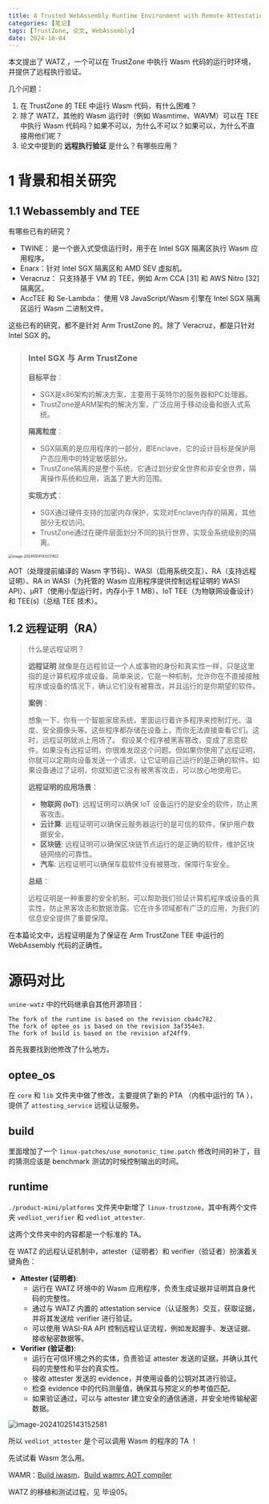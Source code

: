 ```yaml
---
title: A Trusted WebAssembly Runtime Environment with Remote Attestation for TrustZone 论文笔记
categories: [笔记]
tags: [TrustZone, 论文, WebAssembly]
date: 2024-10-04
---
```


本文提出了 WATZ ，一个可以在 TrustZone 中执行 Wasm 代码的运行时环境，并提供了远程执行验证。

几个问题：

1. 在 TrustZone 的 TEE 中运行 Wasm 代码，有什么困难？
2. 除了 WATZ，其他的 Wasm 运行时（例如 Wasmtime、WAVM）可以在 TEE 中执行 Wasm 代码吗？如果不可以，为什么不可以？如果可以，为什么不直接用他们呢？
3. 论文中提到的 **远程执行验证** 是什么？有哪些应用？

<!--more-->

# 1 背景和相关研究

## 1.1 Webassembly and TEE

有哪些已有的研究？

- TWINE： 是一个嵌入式受信运行时，用于在 Intel SGX 隔离区执行 Wasm 应用程序。
- Enarx：针对 Intel SGX 隔离区和 AMD SEV 虚拟机。
- Veracruz： 只支持基于 VM 的 TEE，例如 Arm CCA [31] 和 AWS Nitro [32] 隔离区。
- AccTEE 和 Se-Lambda： 使用 V8 JavaScript/Wasm 引擎在 Intel SGX 隔离区运行 Wasm 二进制文件。

这些已有的研究，都不是针对 Arm TrustZone 的。除了 Veracruz，都是只针对 Intel SGX 的。



> ### Intel SGX 与 Arm TrustZone
>
> **目标平台**：
>
> - SGX是x86架构的解决方案，主要用于英特尔的服务器和PC处理器。
> - TrustZone是ARM架构的解决方案，广泛应用于移动设备和嵌入式系统。
>
> **隔离粒度**：
>
> - SGX隔离的是应用程序的一部分，即Enclave，它的设计目标是保护用户态应用中的特定敏感部分。
> - TrustZone隔离的是整个系统，它通过划分安全世界和非安全世界，隔离操作系统和应用，涵盖了更大的范围。
>
> **实现方式**：
>
> - SGX通过硬件支持的加密内存保护，实现对Enclave内存的隔离，其他部分无权访问。
> - TrustZone通过在硬件层面划分不同的执行世界，实现全系统级别的隔离。



<img src="./paper-WATZ(待)/image-20241004143317922.png" alt="image-20241004143317922" style="zoom:50%;" />

AOT（处理提前编译的 Wasm 字节码）、WASI（启用系统交互）、RA（支持远程证明）、RA in WASI（为托管的 Wasm 应用程序提供控制远程证明的 WASI API）、µRT（使用小型运行时，内存小于 1 MB）、IoT TEE（为物联网设备设计）和 TEE(s)（总结 TEE 技术）。



## 1.2 远程证明（RA）

> 什么是远程证明？
>
> **远程证明** 就像是在远程验证一个人或事物的身份和真实性一样，只是这里指的是计算机程序或设备。简单来说，它是一种机制，允许你在不直接接触程序或设备的情况下，确认它们没有被篡改，并且运行的是你期望的软件。
>
> **案例**：
>
> 想象一下，你有一个智能家居系统，里面运行着许多程序来控制灯光、温度、安全摄像头等。这些程序都存储在设备上，而你无法直接查看它们。这时，远程证明就派上用场了。
> 假设某个程序被黑客篡改，变成了恶意软件。如果没有远程证明，你很难发现这个问题。但如果你使用了远程证明，你就可以定期向设备发送一个请求，让它证明自己运行的是正确的软件。如果设备通过了证明，你就知道它没有被黑客攻击，可以放心地使用它。
>
> **远程证明的应用场景**：
>
> * **物联网 (IoT)**: 远程证明可以确保 IoT 设备运行的是安全的软件，防止黑客攻击。
> * **云计算**: 远程证明可以确保云服务器运行的是可信的软件，保护用户数据安全。
> * **区块链**: 远程证明可以确保区块链节点运行的是正确的软件，维护区块链网络的可靠性。
> * **汽车**: 远程证明可以确保车载软件没有被篡改，保障行车安全。
>
> **总结**：
>
> 远程证明是一种重要的安全机制，可以帮助我们验证计算机程序或设备的真实性，防止黑客攻击和数据泄露。它在许多领域都有广泛的应用，为我们的信息安全提供了重要保障。

在本篇论文中，远程证明是为了保证在 Arm TrustZone TEE 中运行的 WebAssembly 代码的正确性。





# 源码对比

 `unine-watz` 中的代码继承自其他开源项目：

```
The fork of the runtime is based on the revision cba4c782.
The fork of optee_os is based on the revision 3af354e3.
The fork of build is based on the revision af24ff9.
```

首先我要找到他修改了什么地方。



## optee_os

在 `core` 和 `lib` 文件夹中做了修改，主要提供了新的 PTA （内核中运行的 TA ），提供了 `attesting_service` 远程认证服务。



## build

里面增加了一个 `linux-patches/use_monotonic_time.patch` 修改时间的补丁，目的猜测应该是 benchmark 测试的时候控制输出的时间。



## runtime

`./product-mini/platforms` 文件夹中新增了 `linux-trustzone`，其中有两个文件夹 `vedliot_verifier` 和 `vedliot_attester`.

这两个文件夹中的内容都是一个标准的 TA。



在 WATZ 的远程认证机制中，attester（证明者）和 verifier（验证者）扮演着关键角色：
* **Attester (证明者)**: 
    * 运行在 WATZ 环境中的 Wasm 应用程序，负责生成证据并证明其自身代码的完整性。
    * 通过与 WATZ 内置的 attestation service（认证服务）交互，获取证据，并将其发送给 verifier 进行验证。
    * 可以使用 WASI-RA API 控制远程认证流程，例如发起握手、发送证据、接收秘密数据等。
* **Verifier (验证者)**: 
    * 运行在可信环境之外的实体，负责验证 attester 发送的证据，并确认其代码的完整性和平台的真实性。
    * 接收 attester 发送的 evidence，并使用设备的公钥对其进行验证。
    * 检查 evidence 中的代码测量值，确保其与预定义的参考值匹配。
    * 如果验证通过，可以与 attester 建立安全的通信通道，并安全地传输秘密数据。

![image-20241025143152581](./paper-WATZ(待)/image-20241025143152581.png)

所以 `vedliot_attester` 是个可以调用 Wasm 的程序的 TA ！





先试试看 Wasm 怎么用。

WAMR：[Build iwasm](https://github.com/bytecodealliance/wasm-micro-runtime/blob/main/product-mini/README.md)、[Build wamrc AOT compiler](https://github.com/bytecodealliance/wasm-micro-runtime/blob/main/wamr-compiler/README.md)



WATZ 的移植和测试过程，见 毕设05。



